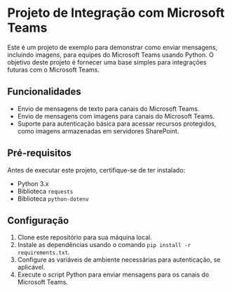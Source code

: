 # Projeto de Integração com Microsoft Teams

Este é um projeto de exemplo para demonstrar como enviar mensagens, incluindo imagens, para equipes do Microsoft Teams usando Python. O objetivo deste projeto é fornecer uma base simples para integrações futuras com o Microsoft Teams.

## Funcionalidades

- Envio de mensagens de texto para canais do Microsoft Teams.
- Envio de mensagens com imagens para canais do Microsoft Teams.
- Suporte para autenticação básica para acessar recursos protegidos, como imagens armazenadas em servidores SharePoint.

## Pré-requisitos

Antes de executar este projeto, certifique-se de ter instalado:

- Python 3.x
- Biblioteca `requests`
- Biblioteca `python-dotenv`

## Configuração

1. Clone este repositório para sua máquina local.
2. Instale as dependências usando o comando `pip install -r requirements.txt`.
3. Configure as variáveis de ambiente necessárias para autenticação, se aplicável.
4. Execute o script Python para enviar mensagens para os canais do Microsoft Teams.

